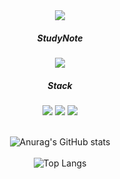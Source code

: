 <div align="center">
<img src="https://capsule-render.vercel.app/api?type=waving&color=black&theme=cobalt&height=300&section=header&text=Chang's%20github&fontSize=90&animation=blink" />
<div></div>

<div>
</p>
  <h5>StudyNote</h5>
  <a href="https://www.notion.so/d18f906a41764075b0d691b29c0888fd">
    <img src="https://img.shields.io/badge/Notion-000000?style=for-the-badge&logo=notion&logoColor=white"/>
  </a>

  <h5>Stack</h5>
  <img src="https://img.shields.io/badge/Spring-6DB33F?style=for-the-badge&logo=spring&logoColor=white"/>
  <img src="https://img.shields.io/badge/SpringBoot-6DB33F?style=for-the-badge&logo=springboot&logoColor=white"/>
  <img src="https://img.shields.io/badge/Java-6DB33F?style=for-the-badge&logo=java&logoColor=white"/>
</div>

<div>&nbsp;</div>
  
![Anurag's GitHub stats](https://github-readme-stats.vercel.app/api?username=changkiyun&show_icons=true&theme=transparent)
<br><br>
![Top Langs](https://github-readme-stats.vercel.app/api/top-langs/?username=changkiyun&layout=compact&theme=transparent)

</div>

